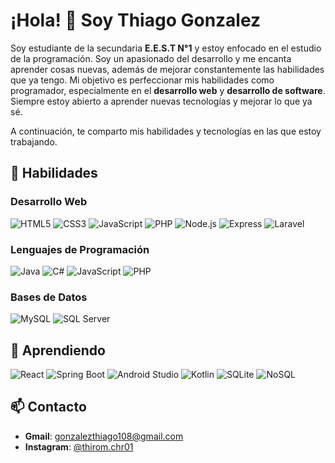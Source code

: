# ¡Hola! 👋 Soy Thiago Gonzalez

Soy estudiante de la secundaria **E.E.S.T N°1** y estoy enfocado en el estudio de la programación. Soy un apasionado del desarrollo y me encanta aprender cosas nuevas, además de mejorar constantemente las habilidades que ya tengo. Mi objetivo es perfeccionar mis habilidades como programador, especialmente en el **desarrollo web** y **desarrollo de software**. Siempre estoy abierto a aprender nuevas tecnologías y mejorar lo que ya sé.

A continuación, te comparto mis habilidades y tecnologías en las que estoy trabajando.

## 🚀 Habilidades

### Desarrollo Web
![HTML5](https://img.shields.io/badge/-HTML5-E34F26?style=flat-square&logo=html5&logoColor=white)
![CSS3](https://img.shields.io/badge/-CSS3-1572B6?style=flat-square&logo=css3)
![JavaScript](https://img.shields.io/badge/-JavaScript-F7DF1E?style=flat-square&logo=javascript)
![PHP](https://img.shields.io/badge/-PHP-777BB4?style=flat-square&logo=php)
![Node.js](https://img.shields.io/badge/-Node.js-339933?style=flat-square&logo=node.js)
![Express](https://img.shields.io/badge/-Express-000000?style=flat-square&logo=express)
![Laravel](https://img.shields.io/badge/-Laravel-FF2D20?style=flat-square&logo=laravel)

### Lenguajes de Programación
![Java](https://img.shields.io/badge/-Java-007396?style=flat-square&logo=java)
![C#](https://img.shields.io/badge/-C%23-239120?style=flat-square&logo=c-sharp&logoColor=white)
![JavaScript](https://img.shields.io/badge/-JavaScript-F7DF1E?style=flat-square&logo=javascript)
![PHP](https://img.shields.io/badge/-PHP-777BB4?style=flat-square&logo=php)

### Bases de Datos
![MySQL](https://img.shields.io/badge/-MySQL-4479A1?style=flat-square&logo=mysql&logoColor=white)
![SQL Server](https://img.shields.io/badge/-SQL%20Server-CC2927?style=flat-square&logo=microsoft-sql-server&logoColor=white)

## 🌱 Aprendiendo

![React](https://img.shields.io/badge/-React-61DAFB?style=flat-square&logo=react)
![Spring Boot](https://img.shields.io/badge/-Spring%20Boot-6DB33F?style=flat-square&logo=spring-boot)
![Android Studio](https://img.shields.io/badge/-Android%20Studio-3DDC84?style=flat-square&logo=android-studio&logoColor=white)
![Kotlin](https://img.shields.io/badge/-Kotlin-0095D5?style=flat-square&logo=kotlin&logoColor=white)
![SQLite](https://img.shields.io/badge/-SQLite-003B57?style=flat-square&logo=sqlite)
![NoSQL](https://img.shields.io/badge/-NoSQL-E34F26?style=flat-square&logo=nosql&logoColor=white)

## 📫 Contacto

- **Gmail**: [gonzalezthiago108@gmail.com](mailto:gonzalezthiago108@gmail.com)
- **Instagram**: [@thirom.chr01](https://instagram.com/thirom.chr01)

